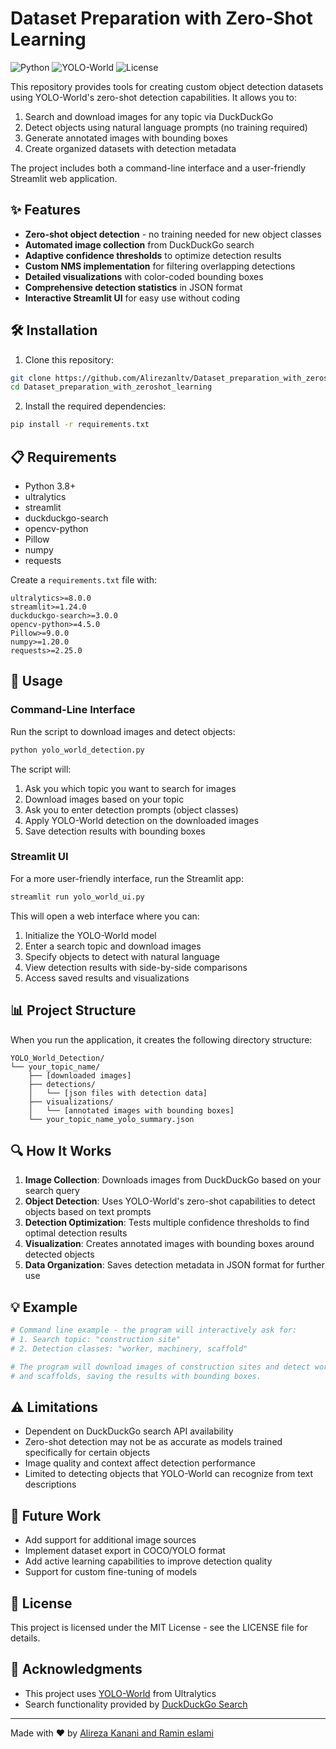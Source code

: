 # Dataset Preparation with Zero-Shot Learning

![Python](https://img.shields.io/badge/Python-3.8%2B-blue)
![YOLO-World](https://img.shields.io/badge/YOLO--World-Ultralytics-green)
![License](https://img.shields.io/badge/License-MIT-yellow)

This repository provides tools for creating custom object detection datasets using YOLO-World's zero-shot detection capabilities. It allows you to:

1. Search and download images for any topic via DuckDuckGo
2. Detect objects using natural language prompts (no training required)
3. Generate annotated images with bounding boxes
4. Create organized datasets with detection metadata

The project includes both a command-line interface and a user-friendly Streamlit web application.

## ✨ Features

- **Zero-shot object detection** - no training needed for new object classes
- **Automated image collection** from DuckDuckGo search
- **Adaptive confidence thresholds** to optimize detection results
- **Custom NMS implementation** for filtering overlapping detections
- **Detailed visualizations** with color-coded bounding boxes
- **Comprehensive detection statistics** in JSON format
- **Interactive Streamlit UI** for easy use without coding

## 🛠️ Installation

1. Clone this repository:
```bash
git clone https://github.com/Alirezanltv/Dataset_preparation_with_zeroshot_learning.git
cd Dataset_preparation_with_zeroshot_learning
```

2. Install the required dependencies:
```bash
pip install -r requirements.txt
```

## 📋 Requirements

- Python 3.8+
- ultralytics
- streamlit
- duckduckgo-search
- opencv-python
- Pillow
- numpy
- requests

Create a `requirements.txt` file with:
```
ultralytics>=8.0.0
streamlit>=1.24.0
duckduckgo-search>=3.0.0
opencv-python>=4.5.0
Pillow>=9.0.0
numpy>=1.20.0
requests>=2.25.0
```

## 🚀 Usage

### Command-Line Interface

Run the script to download images and detect objects:

```bash
python yolo_world_detection.py
```

The script will:
1. Ask you which topic you want to search for images
2. Download images based on your topic
3. Ask you to enter detection prompts (object classes)
4. Apply YOLO-World detection on the downloaded images
5. Save detection results with bounding boxes

### Streamlit UI

For a more user-friendly interface, run the Streamlit app:

```bash
streamlit run yolo_world_ui.py
```

This will open a web interface where you can:
1. Initialize the YOLO-World model
2. Enter a search topic and download images
3. Specify objects to detect with natural language
4. View detection results with side-by-side comparisons
5. Access saved results and visualizations

## 📊 Project Structure

When you run the application, it creates the following directory structure:

```
YOLO_World_Detection/
└── your_topic_name/
    ├── [downloaded images]
    ├── detections/
    │   └── [json files with detection data]
    ├── visualizations/
    │   └── [annotated images with bounding boxes]
    └── your_topic_name_yolo_summary.json
```

## 🔍 How It Works

1. **Image Collection**: Downloads images from DuckDuckGo based on your search query
2. **Object Detection**: Uses YOLO-World's zero-shot capabilities to detect objects based on text prompts
3. **Detection Optimization**: Tests multiple confidence thresholds to find optimal detection results
4. **Visualization**: Creates annotated images with bounding boxes around detected objects
5. **Data Organization**: Saves detection metadata in JSON format for further use

## 💡 Example

```python
# Command line example - the program will interactively ask for:
# 1. Search topic: "construction site"
# 2. Detection classes: "worker, machinery, scaffold"

# The program will download images of construction sites and detect workers, machinery, 
# and scaffolds, saving the results with bounding boxes.
```

## ⚠️ Limitations

- Dependent on DuckDuckGo search API availability
- Zero-shot detection may not be as accurate as models trained specifically for certain objects
- Image quality and context affect detection performance
- Limited to detecting objects that YOLO-World can recognize from text descriptions

## 🔮 Future Work

- Add support for additional image sources
- Implement dataset export in COCO/YOLO format
- Add active learning capabilities to improve detection quality
- Support for custom fine-tuning of models

## 📜 License

This project is licensed under the MIT License - see the LICENSE file for details.

## 🙏 Acknowledgments

- This project uses [YOLO-World](https://github.com/ultralytics/ultralytics) from Ultralytics
- Search functionality provided by [DuckDuckGo Search](https://github.com/deedy5/duckduckgo_search)

---

Made with ❤️ by [Alireza Kanani and Ramin eslami](https://github.com/Alirezanltv)
